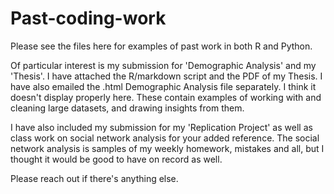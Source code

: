 # Past-coding-work

Please see the files here for examples of past work in both R and Python. 

Of particular interest is my submission for 'Demographic Analysis' and my 'Thesis'. I have attached the R/markdown script and the PDF of my Thesis. I have also emailed the .html Demographic Analysis file separately. I think it doesn't display properly here. These contain examples of working with and cleaning large datasets, and drawing insights from them.

I have also included my submission for my 'Replication Project' as well as class work on social network analysis for your added reference. The social network analysis is samples of my weekly homework, mistakes and all, but I thought it would be good to have on record as well.

Please reach out if there's anything else.
